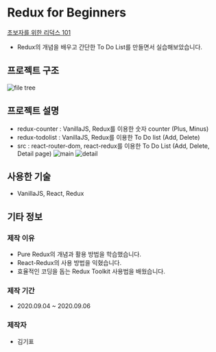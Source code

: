 # Redux for Beginners

[초보자를 위한 리덕스 101](https://nomadcoders.co/redux-for-beginners)
* Redux의 개념을 배우고 간단한 To Do List를 만들면서 실습해보았습니다.

## 프로젝트 구조

![file tree](https://raw.githubusercontent.com/insight88/course-todolist-react.redux/master/capture/project-file-tree.jpg)

## 프로젝트 설명

* redux-counter : VanillaJS, Redux를 이용한 숫자 counter (Plus, Minus)
* redux-todolist : VanillaJS, Redux를 이용한 To Do list (Add, Delete)
* src : react-router-dom, react-redux를 이용한 To Do List (Add, Delete, Detail page)
![main](https://raw.githubusercontent.com/insight88/course-todolist-react.redux/master/capture/to-do-list-main.jpg)
![detail](https://raw.githubusercontent.com/insight88/course-todolist-react.redux/master/capture/to-do-list-detail.jpg)

## 사용한 기술

*  VanillaJS, React, Redux

## 기타 정보

### 제작 이유

* Pure Redux의 개념과 활용 방법을 학습했습니다.
* React-Redux의 사용 방법을 익혔습니다.
* 효율적인 코딩을 돕는 Redux Toolkit 사용법을 배웠습니다.

### 제작 기간

* 2020.09.04 ~ 2020.09.06

### 제작자

* 김기표

